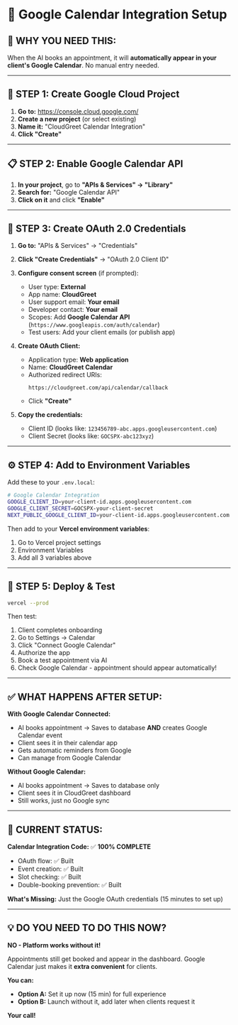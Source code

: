 # 📅 Google Calendar Integration Setup

## 🎯 WHY YOU NEED THIS:
When the AI books an appointment, it will **automatically appear in your client's Google Calendar**. No manual entry needed.

---

## 🔑 STEP 1: Create Google Cloud Project

1. **Go to:** https://console.cloud.google.com/
2. **Create a new project** (or select existing)
3. **Name it:** "CloudGreet Calendar Integration"
4. **Click "Create"**

---

## 📋 STEP 2: Enable Google Calendar API

1. **In your project**, go to **"APIs & Services" → "Library"**
2. **Search for:** "Google Calendar API"
3. **Click on it** and click **"Enable"**

---

## 🔐 STEP 3: Create OAuth 2.0 Credentials

1. **Go to:** "APIs & Services" → "Credentials"
2. **Click "Create Credentials"** → "OAuth 2.0 Client ID"
3. **Configure consent screen** (if prompted):
   - User type: **External**
   - App name: **CloudGreet**
   - User support email: **Your email**
   - Developer contact: **Your email**
   - Scopes: Add **Google Calendar API** (`https://www.googleapis.com/auth/calendar`)
   - Test users: Add your client emails (or publish app)

4. **Create OAuth Client:**
   - Application type: **Web application**
   - Name: **CloudGreet Calendar**
   - Authorized redirect URIs:
     ```
     https://cloudgreet.com/api/calendar/callback
     ```
   - Click **"Create"**

5. **Copy the credentials:**
   - Client ID (looks like: `123456789-abc.apps.googleusercontent.com`)
   - Client Secret (looks like: `GOCSPX-abc123xyz`)

---

## ⚙️ STEP 4: Add to Environment Variables

Add these to your `.env.local`:

```bash
# Google Calendar Integration
GOOGLE_CLIENT_ID=your-client-id.apps.googleusercontent.com
GOOGLE_CLIENT_SECRET=GOCSPX-your-client-secret
NEXT_PUBLIC_GOOGLE_CLIENT_ID=your-client-id.apps.googleusercontent.com
```

Then add to your **Vercel environment variables**:
1. Go to Vercel project settings
2. Environment Variables
3. Add all 3 variables above

---

## 🚀 STEP 5: Deploy & Test

```bash
vercel --prod
```

Then test:
1. Client completes onboarding
2. Go to Settings → Calendar
3. Click "Connect Google Calendar"
4. Authorize the app
5. Book a test appointment via AI
6. Check Google Calendar - appointment should appear automatically!

---

## ✅ WHAT HAPPENS AFTER SETUP:

**With Google Calendar Connected:**
- AI books appointment → Saves to database **AND** creates Google Calendar event
- Client sees it in their calendar app
- Gets automatic reminders from Google
- Can manage from Google Calendar

**Without Google Calendar:**
- AI books appointment → Saves to database only
- Client sees it in CloudGreet dashboard
- Still works, just no Google sync

---

## 🎯 CURRENT STATUS:

**Calendar Integration Code:** ✅ **100% COMPLETE**
- OAuth flow: ✅ Built
- Event creation: ✅ Built  
- Slot checking: ✅ Built
- Double-booking prevention: ✅ Built

**What's Missing:** Just the Google OAuth credentials (15 minutes to set up)

---

## 💡 DO YOU NEED TO DO THIS NOW?

**NO - Platform works without it!**

Appointments still get booked and appear in the dashboard. Google Calendar just makes it **extra convenient** for clients.

**You can:**
- **Option A:** Set it up now (15 min) for full experience
- **Option B:** Launch without it, add later when clients request it

**Your call!**




